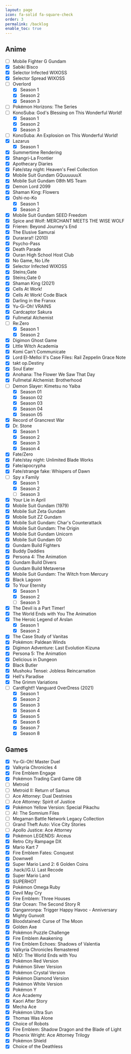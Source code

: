 ```yaml
---
layout: page
icon: fa-solid fa-square-check
order: 3
permalink: /backlog
enable_toc: true
---
```


## Anime

- [ ] Mobile Fighter G Gundam
- [X] Sabiki Bisco
- [X] Selector Infected WIXOSS
- [X] Selector Spread WIXOSS
- [ ] Overlord
   - [X] Season 1
   - [X] Season 2
   - [X] Season 3  
- [ ] Pokémon Horizons: The Series
- [ ] KonoSuba: God's Blessing on This Wonderful World!
   - [X] Season 1
   - [X] Season 2
   - [X] Season 3 
- [ ] KonoSuba: An Explosion on This Wonderful World!
- [X] Lazarus
   - [X] Season 1
- [X] Summertime Rendering
- [X] Shangri-La Frontier 
- [X] Apothecary Diaries
- [X] Fate/stay night: Heaven's Feel Collection
- [X] Mobile Suit Gundam GQuuuuuuX
- [X] Mobile Suit Gundam 08th MS Team
- [X] Demon Lord 2099
- [X] Shaman King: Flowers
- [X] Oshi-no-Ko
   - [X] Season 1
   - [X] Season 2
- [X] Mobile Suit Gundam SEED Freedom
- [X] Spice and Wolf: MERCHANT MEETS THE WISE WOLF
- [X] Frieren: Beyond Journey's End
- [X] The Elusive Samurai
- [X] Durarara!! (2010)
- [X] Psycho-Pass
- [X] Death Parade
- [X] Ouran High School Host Club
- [X] No Game, No Life
- [X] Selector Infected WIXOSS
- [X] Steins;Gate
- [X] Steins;Gate 0
- [X] Shaman King (2021)
- [X] Cells At Work!
- [X] Cells At Work! Code Black
- [X] Darling in the Franxx
- [X] Yu-Gi-Oh! VRAINS
- [X] Cardcaptor Sakura
- [X] Fullmetal Alchemist
- [ ] Re:Zero
   - [X] Season 1
   - [X] Season 2 
- [X] Digimon Ghost Game
- [X] Little Witch Academia
- [X] Komi Can't Communicate
- [X] Lord El-Melloi II's Case Files: Rail Zeppelin Grace Note
- [X] takt op.Destiny
- [X] Soul Eater
- [X] Anohana: The Flower We Saw That Day
- [X] Fullmetal Alchemist: Brotherhood
- [ ] Demon Slayer: Kimetsu no Yaiba
   - [X] Season 01
   - [X] Season 02
   - [X] Season 03
   - [X] Season 04
   - [X] Season 05 
- [X] Record of Grancrest War
- [X] Dr. Stone
   - [X] Season 1
   - [X] Season 2
   - [X] Season 3
   - [X] Season 4 
- [X] Fate/Zero
- [X] Fate/stay night: Unlimited Blade Works
- [X] Fate/apocrypha
- [X] Fate/strange fake: Whispers of Dawn
- [ ] Spy x Family
   - [X] Season 1
   - [X] Season 2
   - [ ] Season 3
- [X] Your Lie in April
- [X] Mobile Suit Gundam (1979)
- [X] Mobile Suit Zeta Gundam
- [X] Mobile Suit ZZ Gundam
- [X] Mobile Suit Gundam: Char's Counterattack
- [X] Mobile Suit Gundam: The Origin 
- [X] Mobile Suit Gundam Unicorn
- [X] Mobile Suit Gundam 00
- [X] Gundam Build Fighters
- [X] Buddy Daddies
- [X] Persona 4: The Animation
- [X] Gundam Build Divers
- [X] Gundam Build Metaverse
- [X] Mobile Suit Gundam: The Witch from Mercury
- [X] Black Lagoon
- [X] To Your Eternity
   - [X] Season 1
   - [X] Season 2
   - [ ] Season 3
- [X] The Devil is a Part Timer!
- [X] The World Ends with You The Animation
- [X] The Heroic Legend of Arslan
   - [X] Season 1
   - [X] Season 2
- [X] The Case Study of Vanitas
- [X] Pokémon: Paldean Winds
- [X] Digimon Adventure: Last Evolution Kizuna
- [X] Persona 5: The Animation
- [X] Delicious in Dungeon
- [X] Black Butler
- [X] Mushoku Tensei: Jobless Reincarnation
- [X] Hell's Paradise
- [X] The Grimm Variations
- [ ] Cardfight!! Vanguard OverDress (2021)
   - [X] Season 1
   - [X] Season 2
   - [X] Season 3
   - [X] Season 4
   - [X] Season 5
   - [X] Season 6
   - [X] Season 7
   - [X] Season 8

## Games

- [X] Yu-Gi-Oh! Master Duel
- [X] Valkyria Chronicles 4
- [X] Fire Emblem Engage
- [X] Pokémon Trading Card Game GB
- [ ] Metroid
- [ ] Metroid II: Return of Samus
- [ ] Ace Attorney: Dual Destinies
- [ ] Ace Attorney: Spirit of Justice
- [X] Pokémon Yellow Version: Special Pikachu
- [ ] AI: The Somnium Files
- [ ] Megaman Battle Network Legacy Collection
- [ ] Grand Theft Auto: Vice City Stories
- [ ] Apollo Justice: Ace Attorney
- [X] Pokémon LEGENDS: Arceus
- [X] Retro City Rampage DX
- [X] Mario Kart 7
- [X] Fire Emblem Fates: Conquest
- [X] Downwell
- [X] Super Mario Land 2: 6 Golden Coins
- [X] .hack//G.U. Last Recode
- [X] Super Mario Land
- [X] SUPERHOT
- [X] Pokémon Omega Ruby
- [X] Devil May Cry
- [X] Fire Emblem: Three Houses
- [X] Star Ocean: The Second Story R
- [X] Danganronpa: Trigger Happy Havoc - Anniversary
- [X] Mighty Gunvolt
- [X] Bloodstained: Curse of The Moon
- [X] Golden Axe
- [X] Pokémon Puzzle Challenge
- [X] Fire Emblem Awakening
- [X] Fire Emblem Echoes: Shadows of Valentia
- [X] Valkyria Chronicles Remastered
- [X] NEO: The World Ends with You
- [X] Pokémon Red Version
- [X] Pokémon Silver Version
- [X] Pokémon Crystal Version
- [X] Pokémon Diamond Version
- [X] Pokémon White Version
- [X] Pokémon Y
- [X] Ace Academy
- [X] Kaori After Story
- [X] Mecha Ace
- [X] Pokémon Ultra Sun
- [X] Thomas Was Alone
- [X] Choice of Robots
- [X] Fire Emblem: Shadow Dragon and the Blade of Light
- [X] Phoenix Wright: Ace Attorney Trilogy
- [X] Pokémon Shield
- [X] Choice of the Deathless
